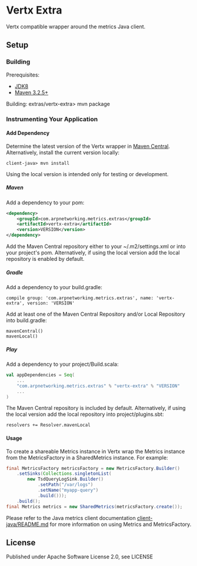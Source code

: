 Vertx Extra
===========

Vertx compatible wrapper around the metrics Java client. 


Setup
-----

### Building

Prerequisites:
* [JDK8](http://www.oracle.com/technetwork/java/javase/downloads/jdk8-downloads-2133151.html)
* [Maven 3.2.5+](http://maven.apache.org/download.cgi)

Building:
    extras/vertx-extra> mvn package


### Instrumenting Your Application

#### Add Dependency

Determine the latest version of the Vertx wrapper in [Maven Central](http://search.maven.org/#search%7Cga%7C1%7Cg%3A%22com.arpnetworking.metrics.extras%22%20a%3A%22vertx-extra%22).  Alternatively, install the current version locally:

    client-java> mvn install

Using the local version is intended only for testing or development.

##### Maven

Add a dependency to your pom:

```xml
<dependency>
    <groupId>com.arpnetworking.metrics.extras</groupId>
    <artifactId>vertx-extra</artifactId>
    <version>VERSION</version>
</dependency>
```

Add the Maven Central repository either to your ~/.m2/settings.xml or into your project's pom.  Alternatively, if using the local version add the local repository is enabled by default.

##### Gradle

Add a dependency to your build.gradle:

    compile group: 'com.arpnetworking.metrics.extras', name: 'vertx-extra', version: 'VERSION'

Add at least one of the Maven Central Repository and/or Local Repository into build.gradle:
 
    mavenCentral()
    mavenLocal()

##### Play

Add a dependency to your project/Build.scala:

```scala
val appDependencies = Seq(
    ...
    "com.arpnetworking.metrics.extras" % "vertx-extra" % "VERSION"
    ...
)
```

The Maven Central repository is included by default.  Alternatively, if using the local version add the local repository into project/plugins.sbt:

    resolvers += Resolver.mavenLocal

#### Usage

To create a shareable Metrics instance in Vertx wrap the Metrics instance from the MetricsFactory in a SharedMetrics instance.  For example:

```java
final MetricsFactory metricsFactory = new MetricsFactory.Builder()
    .setSinks(Collections.singletonList(
        new TsdQueryLogSink.Builder()
            .setPath("/var/logs")
            .setName("myapp-query")
            .build()));
    .build();
final Metrics metrics = new SharedMetrics(metricsFactory.create());
```

Please refer to the Java metrics client documentation [client-java/README.md](../client-java/README.md) for more information on using Metrics and MetricsFactory.

License
-------

Published under Apache Software License 2.0, see LICENSE
